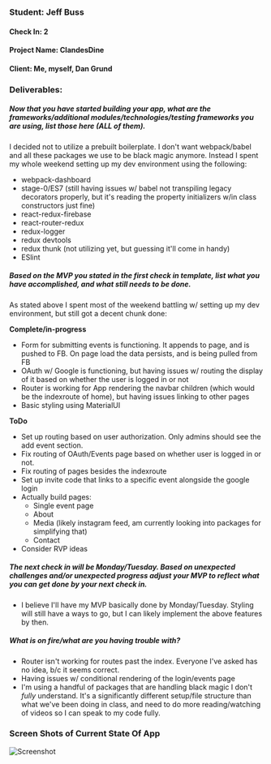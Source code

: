 ### Student: Jeff Buss

#### Check In: 2

#### Project Name: ClandesDine

#### Client: Me, myself, Dan Grund

### Deliverables:  

##### Now that you have started building your app, what are the frameworks/additional modules/technologies/testing frameworks you are using, list those here (ALL of them). 

I decided not to utilize a prebuilt boilerplate. I don't want webpack/babel and all these packages we use to be black magic anymore. Instead I spent my whole weekend setting up my dev environment using the following:
 
*  webpack-dashboard
*  stage-0/ES7 (still having issues w/ babel not transpiling legacy decorators properly, but it's reading the property initializers w/in class constructors just fine)
*  react-redux-firebase
*  react-router-redux
*  redux-logger
*  redux devtools
*  redux thunk (not utilizing yet, but guessing it'll come in handy)
*  ESlint

##### Based on the MVP you stated in the first check in template, list what you have accomplished, and what still needs to be done.

As stated above I spent most of the weekend battling w/ setting up my dev environment, but still got a decent chunk done:

**Complete/in-progress**

* Form for submitting events is functioning. It appends to page, and is pushed to FB. On page load the data persists, and is being pulled from FB
* OAuth w/ Google is functioning, but having issues w/ routing the display of it based on whether the user is logged in or not
* Router is working for App rendering the navbar children (which would be the indexroute of home), but having issues linking to other pages
* Basic styling using MaterialUI

**ToDo**

* Set up routing based on user authorization. Only admins should see the add event section.
* Fix routing of OAuth/Events page based on whether user is logged in or not.
* Fix routing of pages besides the indexroute
* Set up invite code that links to a specific event alongside the google login
* Actually build pages:
	* Single event page
	* About
	* Media (likely instagram feed, am currently looking into packages for simplifying that)
	* Contact
* Consider RVP ideas

##### The next check in will be Monday/Tuesday. Based on unexpected challenges and/or unexpected progress adjust your MVP to reflect what you can get done by your next check in.  

* I believe I'll have my MVP basically done by Monday/Tuesday. Styling will still have a ways to go, but I can likely implement the above features by then.

##### What is on fire/what are you having trouble with?

* Router isn't working for routes past the index. Everyone I've asked has no idea, b/c it seems correct.
* Having issues w/ conditional rendering of the login/events page
* I'm using a handful of packages that are handling black magic I don't *fully* understand. It's a significantly different setup/file structure than what we've been doing in class, and need to do more reading/watching of videos so I can speak to my code fully.

### Screen Shots of Current State Of App  

![Screenshot](https://gyazo.com/72a77674078dc5c07c8eb4c0e644c5e7)
